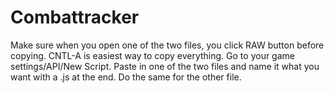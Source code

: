 # Combattracker
Make sure when you open one of the two files, you click RAW button before copying.  CNTL-A is easiest way to copy everything. 
Go to your game settings/API/New Script.  Paste in one of the two files and name it what you want with a .js at the end.  Do the same for the other file.  
